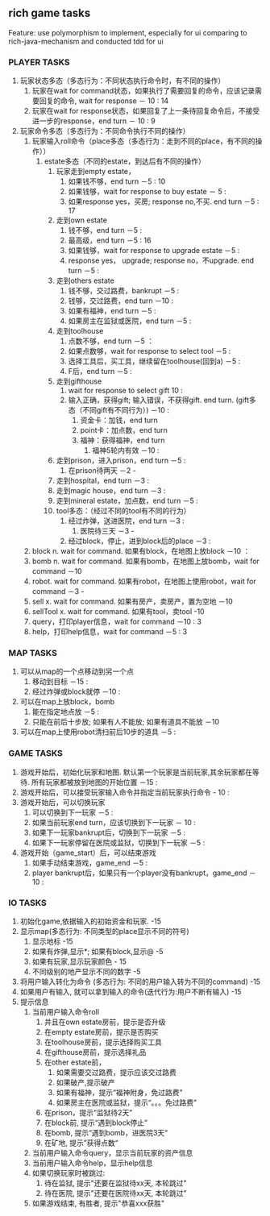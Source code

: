 ## rich game tasks
Feature: use polymorphism to implement, especially for ui comparing to rich-java-mechanism and conducted tdd for ui

### PLAYER TASKS
1. 玩家状态多态（多态行为：不同状态执行命令时，有不同的操作）
	1. 玩家在wait for command状态，如果执行了需要回复的命令，应该记录需要回复的命令, wait for response － 10 : 14
	1. 玩家在wait for response状态，如果回复了上一条待回复命令后，不接受进一步的response，end turn － 10 : 9
1. 玩家命令多态（多态行为：不同命令执行不同的操作）
	1. 玩家输入roll命令（place多态（多态行为：走到不同的place，有不同的操作））
		1. estate多态（不同的estate，到达后有不同的操作）
			1. 玩家走到empty estate，
				1. 如果钱不够，end turn －5 : 10
				1. 如果钱够，wait for response to buy estate － 5 : 
				1. 如果response yes，买房; response no,不买. end turn －5 : 17
			1. 走到own estate
				1. 钱不够，end turn －5 :
				1. 最高级，end turn －5 : 16
				1. 如果钱够，wait for response to upgrade estate －5 :
				1. response yes， upgrade; response no，不upgrade. end turn －5 :
			1. 走到others estate
				1. 钱不够，交过路费，bankrupt －5 :
				1. 钱够，交过路费，end turn －10 :
				1. 如果有福神，end turn －5 :
				1. 如果房主在监狱或医院，end turn －5 :
            1. 走到toolhouse
                1. 点数不够，end turn －5 ：
                2. 如果点数够，wait for response to select tool －5 :  
                3. 选择工具后，买工具，继续留在toolhouse(回到a) －5 : 
                1. F后，end turn －5 :  
            1. 走到gifthouse
                1. wait for response to select gift  10 : 
                1. 输入正确，获得gift; 输入错误，不获得gift. end turn. (gift多态（不同gift有不同行为）) －10 : 
                    1. 资金卡：加钱，end turn
                    1. point卡：加点数，end turn
                    1. 福神：获得福神，end turn
                        1. 福神5轮内有效 －10 : 
            1. 走到prison，进入prison，end turn －5 : 
                1. 在prison待两天 －2 -  
            1. 走到hospital，end turn －3 :  
            1. 走到magic house，end turn －3 :  
            1. 走到mineral estate，加点数，end turn －5 :  
            1. tool多态：（经过不同的tool有不同的行为）
                1. 经过炸弹，送进医院，end turn －3 :
                    1. 医院待三天 －3 - 
                1. 经过block，停止，进到block后的place －3 : 
    1. block n. wait for command. 如果有block，在地图上放block －10 ：
    1. bomb n. wait for command. 如果有bomb，在地图上放bomb，wait for command －10
    1. robot. wait for command. 如果有robot，在地图上使用robot，wait for command －3 -
    1. sell x. wait for command. 如果有房产，卖房产，置为空地 －10
    1. sellTool x. wait for command. 如果有tool，卖tool -10
    1. query，打印player信息，wait for command －10 :  3
    1. help，打印help信息，wait for command －5 : 3

### MAP TASKS
1. 可以从map的一个点移动到另一个点
    1. 移动到目标  －15 : 
    1. 经过炸弹或block就停 －10 : 
1. 可以在map上放block，bomb
    1. 能在指定地点放 －5 :  
    1. 只能在前后十步放; 如果有人不能放; 如果有道具不能放 －10 
1. 可以在map上使用robot清扫前后10步的道具 －5 : 

### GAME TASKS
1. 游戏开始后，初始化玩家和地图. 默认第一个玩家是当前玩家,其余玩家都在等待. 所有玩家都被放到地图的开始位置 －15 : 
1. 游戏开始后，可以接受玩家输入命令并指定当前玩家执行命令 - 10 : 
1. 游戏开始后，可以切换玩家
    1. 可以切换到下一玩家 －5 : 
    1. 如果当前玩家end turn，应该切换到下一玩家 － 10 :  
    1. 如果下一玩家bankrupt后，切换到下一玩家 －5 :
    1. 如果下一玩家停留在医院或监狱，切换到下一玩家 －5 : 
1. 游戏开始（game_start）后，可以结束游戏
    1. 如果手动结束游戏，game_end －5 : 
    1. player bankrupt后，如果只有一个player没有bankrupt，game_end －10 :

### IO TASKS
1. 初始化game,依据输入的初始资金和玩家. -15
2. 显示map(多态行为: 不同类型的place显示不同的符号)
    1. 显示地标 -15
    1. 如果有炸弹,显示*; 如果有block,显示@ -5
    1. 如果有玩家,显示玩家颜色 - 15
    1. 不同级别的地产显示不同的数字 -5
1. 将用户输入转化为命令 (多态行为: 不同的用户输入转为不同的command) -15
1. 如果用户有输入, 就可以拿到输入的命令(迭代行为:用户不断有输入)  -15
1. 提示信息
    1. 当前用户输入命令roll
        1. 并且在own estate房前，提示是否升级
        1. 在empty estate房前，提示是否购买
        1. 在toolhouse房前，提示选择购买工具
        1. 在gifthouse房前，提示选择礼品
        1. 在other estate前，
            1. 如果需要交过路费，提示应该交过路费
            1. 如果破产,提示破产
            1. 如果有福神，提示“福神附身，免过路费”
            1. 如果房主在医院或监狱，提示“。。。免过路费”
        1. 在prison，提示“监狱待2天”
        1. 在block前, 提示“遇到block停止”
        1. 在bomb, 提示“遇到bomb，进医院3天“
        1. 在矿地, 提示”获得点数“
    1. 当前用户输入命令query，显示当前玩家的资产信息
    1. 当前用户输入命令help，显示help信息
    1. 如果切换玩家时被跳过:
        1. 待在监狱, 提示"还要在监狱待xx天, 本轮跳过"
        1. 待在医院, 提示"还要在医院待xx天, 本轮跳过"
    1. 如果游戏结束, 有胜者, 提示"恭喜xxx获胜"
    
